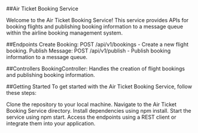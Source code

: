 ##Air Ticket Booking Service

Welcome to the Air Ticket Booking Service! This service provides APIs for booking flights and publishing booking information to a message queue within the airline booking management system.

##Endpoints
Create Booking: POST /api/v1/bookings - Create a new flight booking.
Publish Message: POST /api/v1/publish - Publish booking information to a message queue.

##Controllers
BookingController: Handles the creation of flight bookings and publishing booking information.

##Getting Started
To get started with the Air Ticket Booking Service, follow these steps:

Clone the repository to your local machine.
Navigate to the Air Ticket Booking Service directory.
Install dependencies using npm install.
Start the service using npm start.
Access the endpoints using a REST client or integrate them into your application.
